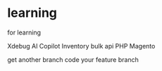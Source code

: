 # learning
for learning

Xdebug
 AI
 Copilot
 Inventory bulk api
 PHP
 Magento

get another branch code your feature branch 
